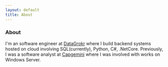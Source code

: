 ```yaml
---
layout: default
title: About
---
```

### About
I'm an software engineer at [DataGrokr](https://www.datagrokr.com/) where I build backend systems hosted on cloud involving SQL(currently), Python, C#, .NetCore. Previously, I was a software analyst at [Capgemini](https://www.capgemini.com/) where I was involved with works on Windows Server.